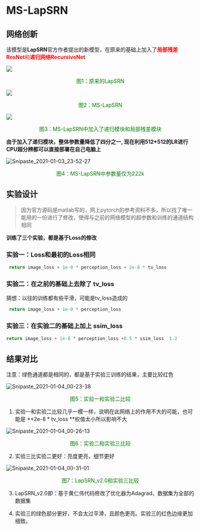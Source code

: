 # MS-LapSRN

## 网络创新

该模型是**LapSRN**官方作者提出的新模型，在原来的基础上加入了<font color='red'>**局部残差ResNet**和**递归网络RecursiveNet**</font>

![](https://www.pianshen.com/images/343/90f13552ec80d045a918b1833ac80fdf.png)

<center><font color='green'>图1：原来的LapSRN</font></center>

![](https://www.pianshen.com/images/589/f0df4c665df85e60bc6918eba38b0125.png)

<center><font color='green'>图2：MS-LapSRN</font></center>



![](https://www.pianshen.com/images/572/d3d418a89be54dcf5b1425cc13688ac4.png)

<center><font color='green'>图3：MS-LapSRN中加入了递归模块和局部残差模块</font></center>

**由于加入了递归模块，整体参数量降低了四分之一, 现在利用512*512的LR进行CPU超分辨都可以直接部署在自己电脑上**

![Snipaste_2021-01-03_23-52-27](https://tvax2.sinaimg.cn/large/005tpOh1ly1gmay2hbaq7j30v708atad.jpg)

<center><font color='green'>图4：MS-LapSRN中参数量仅为222k</font></center>

## 实验设计

> 因为官方源码是matlab写的，网上pytorch的参考资料不多，所以找了唯一能用的一份进行了修改，使得与之前的网络模型的超参数和训练的通道结构相同

**训练了三个实验，都是基于Loss的修改**

### 实验一：Loss和最初的Loss相同

```python
 return image_loss + 1e-8 * perception_loss + 2e-8 * tv_loss  
```

### 实验二：在之前的基础上去除了  tv_loss

猜想：以往的训练都有些平滑，可能是tv_loss造成的

```python
 return image_loss + 1e-8 * perception_loss
```

### 实验三：在实验二的基础上加上 ssim_loss

```python
return image_loss + 1e-8 * perception_loss +0.5 * ssim_loss  1.2
```

## 结果对比

注意：绿色通道都是相同的，都是基于实验三训练的结果，主要比较红色

![Snipaste_2021-01-04_00-23-38](https://tvax4.sinaimg.cn/large/005tpOh1ly1gmayx4bqfrj31h80s443x.jpg)

<center><font color='green'>图5：实验一和实验二比较</font></center>

1. 实验一和实验二比较几乎一模一样，说明在此网络上的作用不大的可能，也可能是 **2e-8 * tv_loss  **权值太小所以影响不大

![Snipaste_2021-01-04_00-26-13](https://tvax2.sinaimg.cn/large/005tpOh1ly1gmayzso0kzj31ha0s4jwl.jpg)

<center><font color='green'>图6：实验二和实验三比较</font></center>

2. 实验三比实验二更好：亮度更亮，细节更好

![Snipaste_2021-01-04_00-31-01](https://tvax2.sinaimg.cn/large/005tpOh1ly1gmaz52wcgjj31ha0s4te6.jpg)

<center><font color='green'>图7：LapSRN_v2.0和实验三比较</font></center>

3. LapSRN_v2.0即：基于黄仁伟代码修改了优化器为Adagrad，数据集为全部的数据集

4. 实验三的绿色部分更好，不会太过平滑，且颜色更亮。实验三的红色边缘更加细致。



